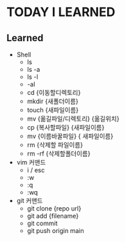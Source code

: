 # TODAY I LEARNED

## Learned

- Shell
	- ls
	- ls -a
	- ls -l
	- -al
	- cd {이동할디렉토리}
	- mkdir {새폴더이름}
	- touch {새파일이름}
	- mv {옮길파일/디렉토리} {옮길위치}
	- cp {복사할파일} {새파일이름}
	- mv {이름바꿀파일} { 새파일이름}
	- rm {삭제할 파일이름}
	- rm -rf {삭제할폴더이름}
- vim 커맨드
	- i / esc
	- :w
	- :q
	- :wq
- git 커맨드
	- git clone {repo url}
	- git add {filename}
	- git commit
	- git push origin main
